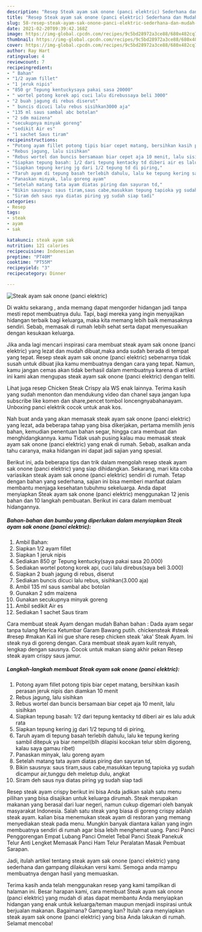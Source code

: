```yaml
---
description: "Resep Steak ayam sak onone (panci elektric) Sederhana dan Mudah Dibuat"
title: "Resep Steak ayam sak onone (panci elektric) Sederhana dan Mudah Dibuat"
slug: 58-resep-steak-ayam-sak-onone-panci-elektric-sederhana-dan-mudah-dibuat
date: 2021-02-20T09:39:42.168Z
image: https://img-global.cpcdn.com/recipes/9c5bd28972a3ce88/680x482cq70/steak-ayam-sak-onone-panci-elektric-foto-resep-utama.jpg
thumbnail: https://img-global.cpcdn.com/recipes/9c5bd28972a3ce88/680x482cq70/steak-ayam-sak-onone-panci-elektric-foto-resep-utama.jpg
cover: https://img-global.cpcdn.com/recipes/9c5bd28972a3ce88/680x482cq70/steak-ayam-sak-onone-panci-elektric-foto-resep-utama.jpg
author: Ray Hart
ratingvalue: 4
reviewcount: 7
recipeingredient:
- " Bahan"
- "1/2 ayam fillet"
- "1 jeruk nipis"
- "850 gr Tepung kentuckysaya pakai sasa 20000"
- " wortel potong korek api cuci lalu direbussaya beli 3000"
- "2 buah jagung di rebus diserut"
- " buncis dicuci lalu rebus sisihkan3000 aja"
- "135 ml saus sambal abc botolan"
- "2 sdm maizena"
- "secukupnya minyak goreng"
- "sedikit Air es"
- "1 sachet Saus tiram"
recipeinstructions:
- "Potong ayam fillet potong tipis biar cepet matang, bersihkan kasih perasan jeruk nipis dan diamkan 10 menit"
- "Rebus jagung, lalu sisihkan"
- "Rebus wortel dan buncis bersamaan biar cepet aja 10 menit, lalu sisihkan"
- "Siapkan tepung basah: 1/2 dari tepung kentacky td diberi air es lalu aduk rata"
- "Siapkan tepung kering jg dari 1/2 tepung td di piring,"
- "Taruh ayam di tepung basah terlebih dahulu, lalu ke tepung kering sambil ditepuk ya biar nempel(blh dilapisi kocokan telur sblm digoreng, kalau saya gamau ribet)"
- "Panaskan minyak, lalu goreng ayam"
- "Setelah matang tata ayam diatas piring dan sayuran td,"
- "Bikin sausnya: saus tiram,saus cabe,masukkan tepung tapioka yg sudah dicampur air,tunggu deh meletup dulu, angkat"
- "Siram deh saus nya diatas piring yg sudah siap tadi"
categories:
- Resep
tags:
- steak
- ayam
- sak

katakunci: steak ayam sak 
nutrition: 121 calories
recipecuisine: Indonesian
preptime: "PT40M"
cooktime: "PT55M"
recipeyield: "3"
recipecategory: Dinner

---
```



![Steak ayam sak onone (panci elektric)](https://img-global.cpcdn.com/recipes/9c5bd28972a3ce88/680x482cq70/steak-ayam-sak-onone-panci-elektric-foto-resep-utama.jpg)

Di waktu  sekarang , anda memang dapat mengorder hidangan jadi tanpa mesti repot membuatnya dulu. Tapi, bagi mereka yang ingin menyajikan hidangan terbaik bagi keluarga, maka kita memang lebih baik memasaknya sendiri. Sebab, memasak di rumah lebih sehat serta dapat menyesuaikan dengan kesukaan keluarga.

Jika anda lagi mencari inspirasi cara membuat steak ayam sak onone (panci elektric) yang lezat dan mudah dibuat,maka anda sudah berada di tempat yang tepat. Resep steak ayam sak onone (panci elektric)  sebenarnya tidak susah untuk dibuat jika kamu membuatnya dengan cara yang tepat. Namun, kamu jangan cemas akan tidak berhasil dalam membuatnya 
karena di artikel ini kami akan mengupas steak ayam sak onone (panci elektric) dengan teliti.  

Lihat juga resep Chicken Steak Crispy ala WS enak lainnya. Terima kasih yang sudah menonton dan mendukung video dan chanel saya jangan lupa subscribe like komen dan share,pencet tombol loncengnyabahanayam. Unboxing panci elektrik cocok untuk anak kos.

Nah buat anda yang akan memasak steak ayam sak onone (panci elektric) yang lezat, ada beberapa tahap yang bisa dikerjakan, pertama memilih jenis bahan, kemudian penentuan bahan segar, hingga cara membuat dan menghidangkannya. kamu Tidak usah pusing kalau mau memasak steak ayam sak onone (panci elektric) yang enak di rumah. Sebab, asalkan anda  tahu caranya, maka hidangan ini dapat jadi sajian yang spesial.

Berikut ini, ada beberapa tips dan trik dalam mengolah resep steak ayam sak onone (panci elektric) yang siap dihidangkan. Sekarang, mari kita coba variasikan steak ayam sak onone (panci elektric) sendiri di rumah. Tetap dengan bahan yang sederhana, sajian ini bisa memberi manfaat dalam membantu menjaga kesehatan tubuhmu sekeluarga. Anda dapat menyiapkan Steak ayam sak onone (panci elektric) menggunakan 12 jenis bahan dan 10 langkah pembuatan. Berikut ini cara dalam membuat hidangannya.

<!--inarticleads1-->

##### Bahan-bahan dan bumbu yang diperlukan dalam menyiapkan Steak ayam sak onone (panci elektric):

1. Ambil  Bahan:
1. Siapkan 1/2 ayam fillet
1. Siapkan 1 jeruk nipis
1. Sediakan 850 gr Tepung kentucky(saya pakai sasa 20.000)
1. Sediakan  wortel potong korek api, cuci lalu direbus(saya beli 3.000)
1. Siapkan 2 buah jagung di rebus, diserut
1. Sediakan  buncis dicuci lalu rebus, sisihkan(3.000 aja)
1. Ambil 135 ml saus sambal abc botolan
1. Gunakan 2 sdm maizena
1. Gunakan secukupnya minyak goreng
1. Ambil sedikit Air es
1. Sediakan 1 sachet Saus tiram


Cara membuat steak Ayam dengan mudah Bahan bahan : Dada ayam segar tanpa tulang Merica Ketumbar Garam Bawang putih. chickensteak #steak #resep #makan Kali ini gue share resep chicken steak &#39;aka&#39; Steak Ayam. Ini steak nya di goreng dengan. Cara membuat steak ayam kulit renyah, lengkap dengan sausnya. Cocok untuk makan siang akhir pekan Resep steak ayam crispy saus jamur. 

<!--inarticleads2-->

##### Langkah-langkah membuat Steak ayam sak onone (panci elektric):

1. Potong ayam fillet potong tipis biar cepet matang, bersihkan kasih perasan jeruk nipis dan diamkan 10 menit
1. Rebus jagung, lalu sisihkan
1. Rebus wortel dan buncis bersamaan biar cepet aja 10 menit, lalu sisihkan
1. Siapkan tepung basah: 1/2 dari tepung kentacky td diberi air es lalu aduk rata
1. Siapkan tepung kering jg dari 1/2 tepung td di piring,
1. Taruh ayam di tepung basah terlebih dahulu, lalu ke tepung kering sambil ditepuk ya biar nempel(blh dilapisi kocokan telur sblm digoreng, kalau saya gamau ribet)
1. Panaskan minyak, lalu goreng ayam
1. Setelah matang tata ayam diatas piring dan sayuran td,
1. Bikin sausnya: saus tiram,saus cabe,masukkan tepung tapioka yg sudah dicampur air,tunggu deh meletup dulu, angkat
1. Siram deh saus nya diatas piring yg sudah siap tadi


Resep steak ayam crispy berikut ini bisa Anda jadikan salah satu menu pilihan yang bisa disajikan untuk keluarga dirumah. Steak merupakan makanan yang berasal dari luar negeri, namun cukup digemari oleh banyak masyarakat Indonesia. Salah satu steak yang biasa di goreng crispy adalah steak ayam. kalian bisa menemukan steak ayam di restoran yang memang menyediakan steak pada menu. Mungkin banyak diantara kalian yang ingin membuatnya sendiri di rumah agar bisa lebih menghemat uang. Panci Panci Penggorengan Empat Lubang Panci Omelet Tebal Panci Steak Panekuk Telur Anti Lengket Memasak Panci Ham Telur Peralatan Masak Pembuat Sarapan. 

Jadi, itulah artikel tentang  steak ayam sak onone (panci elektric)  yang sederhana dan gampang dilakukan versi kami. Semoga anda mampu membuatnya dengan hasil yang memuaskan. 

Terima kasih anda telah menggunakan resep yang kami tampilkan di halaman ini. Besar harapan kami, cara membuat  Steak ayam sak onone (panci elektric) yang mudah di atas dapat membantu Anda menyiapkan hidangan yang enak untuk keluarga/teman maupun menjadi inspirasi untuk berjualan makanan. Bagaimana? Gampang kan? Itulah cara menyiapkan steak ayam sak onone (panci elektric) yang bisa Anda lakukan di rumah. Selamat mencoba!

